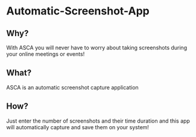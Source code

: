 # Automatic-Screenshot-App
## Why?
With ASCA you will never have to worry about taking screenshots during your online meetings or events! 
## What?
ASCA is an automatic screenshot capture application 
## How?
Just enter the number of screenshots and their time duration and this app will automatically capture and save them on your system!
